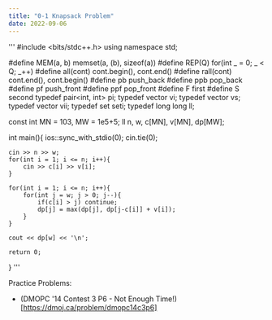 ```yaml
---
title: "0-1 Knapsack Problem"
date: 2022-09-06
---
```


'''
#include <bits/stdc++.h>
using namespace std;

#define MEM(a, b) memset(a, (b), sizeof(a))
#define REP(Q) for(int _ = 0; _ < Q; _++)
#define all(cont) cont.begin(), cont.end()
#define rall(cont) cont.end(), cont.begin()
#define pb push_back
#define ppb pop_back
#define pf push_front
#define ppf pop_front
#define F first
#define S second
typedef pair<int, int> pi;
typedef vector<int> vi;
typedef vector<string> vs;
typedef vector<pi> vii;
typedef set<int> seti;
typedef long long ll;

const int MN = 103, MW = 1e5+5;
ll n, w, c[MN], v[MN], dp[MW];

int main(){
    ios::sync_with_stdio(0);
    cin.tie(0);
    
    cin >> n >> w;
    for(int i = 1; i <= n; i++){
        cin >> c[i] >> v[i];
    }

    for(int i = 1; i <= n; i++){
        for(int j = w; j > 0; j--){
            if(c[i] > j) continue;
            dp[j] = max(dp[j], dp[j-c[i]] + v[i]);
        }
    }

    cout << dp[w] << '\n';

    return 0;
}
'''

Practice Problems:
- (DMOPC '14 Contest 3 P6 - Not Enough Time!)[https://dmoj.ca/problem/dmopc14c3p6]
